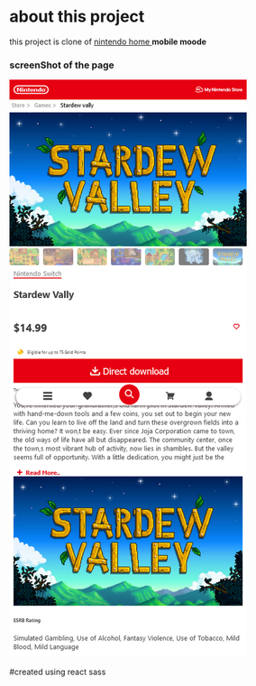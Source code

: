 # about this project 

this project is clone of [nintendo home ](https://www.nintendo.com/store/products/stardew-valley-switch/)**mobile moode** 

### screenShot of the page

![This is an image](https://github.com/SheidaSepehri01/nintendo-home/blob/master/src/images/React%20App.png)

#created using
react
sass
